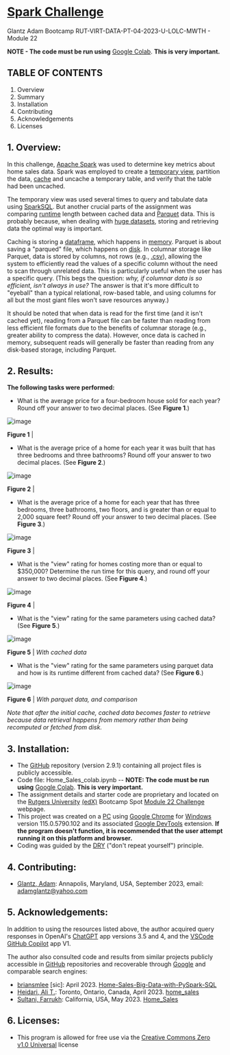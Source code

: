 # [Spark Challenge](https://bootcampspot.instructure.com/courses/3337/assignments/54019?module_item_id=962092)

Glantz Adam Bootcamp RUT-VIRT-DATA-PT-04-2023-U-LOLC-MWTH - Module 22

**NOTE - The code must be run using** [Google Colab](https://colab.google/). **This is very important.**

## TABLE OF CONTENTS

1. Overview
2. Summary
3. Installation
4. Contributing
5. Acknowledgements
6. Licenses

## 1. Overview:

In this challenge, [Apache Spark](https://en.wikipedia.org/wiki/Apache_Spark) was used to determine key metrics about home sales data. Spark was employed to create a [temporary view](https://spark.apache.org/docs/3.0.0-preview/sql-ref-syntax-ddl-create-view.html), partition the data, [cache](https://en.wikipedia.org/wiki/Cache_(computing)) and uncache a temporary table, and verify that the table had been uncached.

The temporary view was used several times to query and tabulate data using [SparkSQL](https://spark.apache.org/sql/). But another crucial parts of the assignment  was comparing [runtime](https://en.wikipedia.org/wiki/Runtime_(program_lifecycle_phase)) length between cached data and [Parquet](https://en.wikipedia.org/wiki/Apache_Parquet) data. This is probably because, when dealing with [huge datasets](https://en.wikipedia.org/wiki/Big_data), storing and retrieving data the optimal way is important.

Caching is storing a [dataframe](https://spark.apache.org/docs/1.6.3/api/java/org/apache/spark/sql/DataFrame.html), which happens in [memory](https://en.wikipedia.org/wiki/Computer_data_storage). Parquet is about saving a "parqued" file, which happens on [disk](https://en.wikipedia.org/wiki/Disk_storage). In columnar storage like Parquet, data is stored by columns, not rows (e.g., [.csv](https://en.wikipedia.org/wiki/Comma-separated_values#:~:text=Comma%2Dseparated%20values%20(CSV),typically%20represents%20one%20data%20record.)), allowing the system to efficiently read the values of a specific column without the need to scan through unrelated data. This is particularly useful when the user has a specific query. (This begs the question: _why, if columnar data is so efficient, isn't always in use?_ The answer is that it's more difficult to "eyeball" than a typical relational, row-based table, and using columns for all but the most giant files won't save resources anyway.)

It should be noted that when data is read for the first time (and it isn't cached yet), reading from a Parquet file can be faster than reading from less efficient file formats due to the benefits of columnar storage (e.g., greater ability to compress the data). However, once data is cached in memory, subsequent reads will generally be faster than reading from any disk-based storage, including Parquet.

## 2. Results:

**The following tasks were performed:**

* What is the average price for a four-bedroom house sold for each year? Round off your answer to two decimal places. (See **Figure 1**.)

![image](https://github.com/aglantzrbc/spark-challenge/assets/127694342/778521bd-e4f9-43fe-ad69-ff217f1c7109)

**Figure 1** |

* What is the average price of a home for each year it was built that has three bedrooms and three bathrooms? Round off your answer to two decimal places. (See **Figure 2**.)

![image](https://github.com/aglantzrbc/spark-challenge/assets/127694342/6c02826f-be2d-418d-8724-900e7619dac7)

**Figure 2** |

* What is the average price of a home for each year that has three bedrooms, three bathrooms, two floors, and is greater than or equal to 2,000 square feet? Round off your answer to two decimal places. (See **Figure 3**.)

![image](https://github.com/aglantzrbc/spark-challenge/assets/127694342/9bc66f9d-0564-4774-9be4-0fee7c43e2e3)

**Figure 3** |

* What is the "view" rating for homes costing more than or equal to $350,000? Determine the run time for this query, and round off your answer to two decimal places. (See **Figure 4**.)

![image](https://github.com/aglantzrbc/spark-challenge/assets/127694342/b4c3a23e-7714-4449-8a10-b8c0b34867a9)

**Figure 4** |

* What is the "view" rating for the same parameters using cached data? (See **Figure 5**.)

![image](https://github.com/aglantzrbc/spark-challenge/assets/127694342/1efefb67-8dcb-4e28-ae1a-2d19ef858b5a)

**Figure 5** | *With cached data*

* What is the "view" rating for the same parameters using parquet data and how is its runtime different from cached data? (See **Figure 6**.)

![image](https://github.com/aglantzrbc/spark-challenge/assets/127694342/ffe3e657-c0f6-44ec-b4fb-a5d3ae06cbbe)

**Figure 6** | *With parquet data, and comparison*

_Note that after the initial cache, cached data becomes faster to retrieve because data retrieval happens from memory rather than being recomputed or fetched from disk._

## 3. Installation:

- The [GitHub](https://github.com/aglantzrbc/spark-challenge) repository (version 2.9.1) containing all project files is publicly accessible.
- Code file: Home_Sales_colab.ipynb -- **NOTE: The code must be run using** [Google Colab](https://colab.google/). **This is very important.**
- The assignment details and starter code are proprietary and located on the [Rutgers University](https://www.rutgers.edu/) [(edX)](https://www.edx.org/) Bootcamp Spot [Module 22 Challenge](https://bootcampspot.instructure.com/courses/3337/assignments/54019?module_item_id=962092) webpage.
- This project was created on a [PC](https://en.wikipedia.org/wiki/Personal_computer) using [Google Chrome](https://www.google.com/chrome/) for [Windows](https://www.microsoft.com/en-us/windows) version 115.0.5790.102 and its associated [Google DevTools](https://developer.chrome.com/docs/devtools/) extension. **If the program doesn't function, it is recommended that the user attempt running it on this platform and browser.**
- Coding was guided by the [DRY](https://en.wikipedia.org/wiki/Don%27t_repeat_yourself) ("don't repeat yourself") principle.

## 4. Contributing:

- [Glantz, Adam](https://www.linkedin.com/in/adam-glantz/): Annapolis, Maryland, USA, September 2023, email: adamglantz@yahoo.com

## 5. Acknowledgements:

In addition to using the resources listed above, the author acquired query responses in OpenAI's [ChatGPT](https://chat.openai.com/) app versions 3.5 and 4, and the [VSCode GitHub Copilot](https://github.com/features/copilot) app V1.

The author also consulted code and results from similar projects publicly accessible in [GitHub](https://github.com/) repositories and recoverable through [Google](https://www.google.com/) and comparable search engines:

- [briansmlee](https://stackoverflow.com/users/20086392/brianmslee) [sic]: April 2023. [Home-Sales-Big-Data-with-PySpark-SQL](https://github.com/brianmslee/Home-Sales-Big-Data-with-PySpark-SQL)
- [Heidari, Ali T.](https://www.linkedin.com/in/theidari/): Toronto, Ontario, Canada, April 2023. [home_sales](https://github.com/theidari/home_sales)
- [Sultani, Farrukh](https://www.linkedin.com/in/farrukh-sultani-b5583060/): California, USA, May 2023. [Home_Sales](https://github.com/FarrukhSultani/Home_Sales)

## 6. Licenses:

- This program is allowed for free use via the [Creative Commons Zero v1.0 Universal](https://creativecommons.org/publicdomain/zero/1.0/) license

